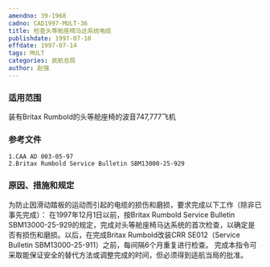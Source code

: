 ```yaml
---
amendno: 39-1968
cadno: CAD1997-MULT-36
title: 检查头等舱座椅马达系统电缆
publishdate: 1997-07-10
effdate: 1997-07-14
tags: MULT
categories: 民航总局
author: 赵强
---
```


### 适用范围 
装有Britax Rumbold的头等舱座椅的波音747,777飞机

### 参考文件
    1.CAA AD 003-05-97 
    2.Britax Rumbold Service Bulletin SBM13000-25-929 

### 原因、措施和规定 
为防止因滑动踏板的运动而引起的电缆的损伤和磨损，要求完成以下工作（除非已事先完成）： 
    在1997年12月1日以前，按Britax Rumbold Service Bulletin SBM13000-25-929的规定，完成对头等舱座椅马达系统的首次检查，以确定是否有损伤和磨损。以后，在完成Britax Rumbold改装CRR SE012（Service Bulletin SBM13000-25-911）之前，每间隔6个月重复进行检查。 
    完成本指令可采取能保证安全的替代方法或调整完成的时间，但必须得到适航当局的批准。

